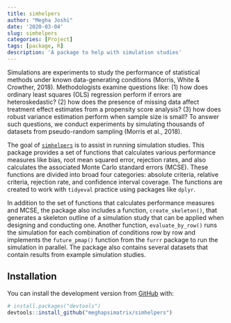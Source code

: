 ```yaml
---
title: simhelpers
author: "Megha Joshi"
date: '2020-03-04'
slug: simhelpers
categories: [Project]
tags: [package, R]
description: 'A package to help with simulation studies'
---
```


Simulations are experiments to study the performance of statistical methods under known data-generating conditions (Morris, White & Crowther, 2018). Methodologists examine questions like: (1) how does ordinary least squares (OLS) regression perform if errors are heteroskedastic? (2) how does the presence of missing data affect treatment effect estimates from a propensity score analysis? (3) how does robust variance estimation perform when sample size is small? To answer such questions, we conduct experiments by simulating thousands of datasets from pseudo-random sampling (Morris et al., 2018). 

The goal of [`simhelpers`](https://meghapsimatrix.github.io/simhelpers/index.html) is to assist in running simulation studies. This package provides a set of functions that calculates various performance measures like bias, root mean squared error, rejection rates, and also calculates the associated Monte Carlo standard errors (MCSE). These functions are divided into broad four categories: absolute criteria, relative criteria, rejection rate, and confidence interval coverage. The functions are created to work with `tidyeval` practice using packages like `dplyr`. 

In addition to the set of functions that calculates performance measures and MCSE, the package also includes a function, `create_skeleton()`, that generates a skeleton outline of a simulation study that can be applied when designing and conducting one. Another function, `evaluate_by_row()` runs the simulation for each combination of conditions row by row and implements the `future_pmap()` function from the `furrr` package to run the simulation in parallel. The package also contains several datasets that contain results from example simulation studies. 


## Installation

You can install the development version from [GitHub](https://github.com/) with:

``` r
# install.packages("devtools")
devtools::install_github("meghapsimatrix/simhelpers")
```